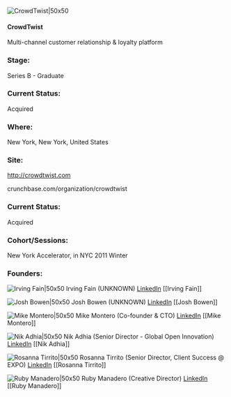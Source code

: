 

![CrowdTwist|50x50](https://apimg.techstars.com/connect/images/image_files/56c1fbe8808320a7e4000010/original/CrowdTwist.jpg)

#### CrowdTwist
Multi-channel customer relationship & loyalty platform

### Stage: 
Series B - Graduate 

### Current Status: 
Acquired

### Where:
New York, New York, United States

### Site:
http://crowdtwist.com



crunchbase.com/organization/crowdtwist

### Current Status: 
Acquired

### Cohort/Sessions: 
New York Accelerator, in NYC 2011 Winter

### Founders: 

![Irving Fain|50x50](https://apimg.techstars.com/connect/images/image_files/5673362ea93e9f6e0f000005/original/149b6de.jpg) Irving Fain (UNKNOWN) [LinkedIn](https://linkedin.com/in/irvingfain) [[Irving Fain]]

![Josh Bowen|50x50](https://s3.amazonaws.com/photos.angel.co/users/258227-medium_jpg?1362334606) Josh Bowen (UNKNOWN) [LinkedIn](https://linkedin.com/in/joshuabowen) [[Josh Bowen]]

![Mike Montero|50x50](https://apimg.techstars.com/connect/images/image_files/56784e54a93e9faeb6000001/original/1d77ee8.jpg) Mike Montero (Co-founder & CTO) [LinkedIn](https://linkedin.com/in/michaelmontero) [[Mike Montero]]

![Nik Adhia|50x50](http://s3.amazonaws.com/ts-accel-connect-uploads/images/image_files/54253e1a2486b3468b000002/original/NikAdhiaGrey.jpg) Nik Adhia (Senior Director - Global Open Innovation) [LinkedIn](https://linkedin.com/in/nikhiladhia) [[Nik Adhia]]

![Rosanna Tirrito|50x50](http://www.crunchbase.com/assets/images/resized/0014/7740/147740v1-max-150x150.png) Rosanna Tirrito (Senior Director, Client Success @ EXPO) [LinkedIn](https://linkedin.com/in/rosannatirrito) [[Rosanna Tirrito]]

![Ruby Manadero|50x50](http://www.crunchbase.com/assets/images/resized/0014/7741/147741v1-max-150x150.png) Ruby Manadero (Creative Director) [LinkedIn](https://) [[Ruby Manadero]]


